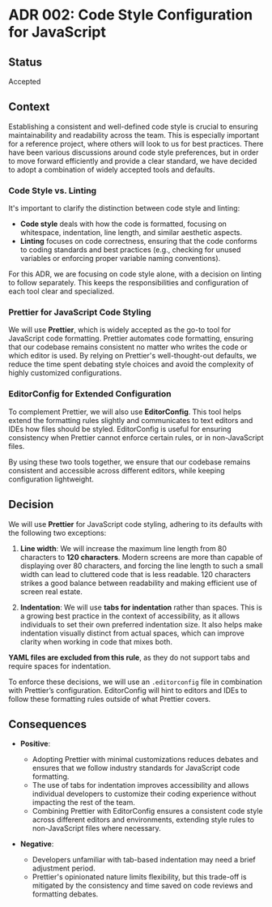 # ADR 002: Code Style Configuration for JavaScript

## Status

Accepted

## Context

Establishing a consistent and well-defined code style is crucial to ensuring maintainability and readability across the team. This is especially important for a reference project, where others will look to us for best practices. There have been various discussions around code style preferences, but in order to move forward efficiently and provide a clear standard, we have decided to adopt a combination of widely accepted tools and defaults.

### Code Style vs. Linting

It's important to clarify the distinction between code style and linting:

- **Code style** deals with how the code is formatted, focusing on whitespace, indentation, line length, and similar aesthetic aspects.
- **Linting** focuses on code correctness, ensuring that the code conforms to coding standards and best practices (e.g., checking for unused variables or enforcing proper variable naming conventions).

For this ADR, we are focusing on code style alone, with a decision on linting to follow separately. This keeps the responsibilities and configuration of each tool clear and specialized.

### Prettier for JavaScript Code Styling

We will use **Prettier**, which is widely accepted as the go-to tool for JavaScript code formatting. Prettier automates code formatting, ensuring that our codebase remains consistent no matter who writes the code or which editor is used. By relying on Prettier's well-thought-out defaults, we reduce the time spent debating style choices and avoid the complexity of highly customized configurations.

### EditorConfig for Extended Configuration

To complement Prettier, we will also use **EditorConfig**. This tool helps extend the formatting rules slightly and communicates to text editors and IDEs how files should be styled. EditorConfig is useful for ensuring consistency when Prettier cannot enforce certain rules, or in non-JavaScript files.

By using these two tools together, we ensure that our codebase remains consistent and accessible across different editors, while keeping configuration lightweight.

## Decision

We will use **Prettier** for JavaScript code styling, adhering to its defaults with the following two exceptions:
1. **Line width**: We will increase the maximum line length from 80 characters to **120 characters**. Modern screens are more than capable of displaying over 80 characters, and forcing the line length to such a small width can lead to cluttered code that is less readable. 120 characters strikes a good balance between readability and making efficient use of screen real estate.

2. **Indentation**: We will use **tabs for indentation** rather than spaces. This is a growing best practice in the context of accessibility, as it allows individuals to set their own preferred indentation size. It also helps make indentation visually distinct from actual spaces, which can improve clarity when working in code that mixes both.

**YAML files are excluded from this rule**, as they do not support tabs and require spaces for indentation.

To enforce these decisions, we will use an `.editorconfig` file in combination with Prettier’s configuration. EditorConfig will hint to editors and IDEs to follow these formatting rules outside of what Prettier covers.

## Consequences

- **Positive**:
	- Adopting Prettier with minimal customizations reduces debates and ensures that we follow industry standards for JavaScript code formatting.
	- The use of tabs for indentation improves accessibility and allows individual developers to customize their coding experience without impacting the rest of the team.
	- Combining Prettier with EditorConfig ensures a consistent code style across different editors and environments, extending style rules to non-JavaScript files where necessary.

- **Negative**:
	- Developers unfamiliar with tab-based indentation may need a brief adjustment period.
	- Prettier's opinionated nature limits flexibility, but this trade-off is mitigated by the consistency and time saved on code reviews and formatting debates.
